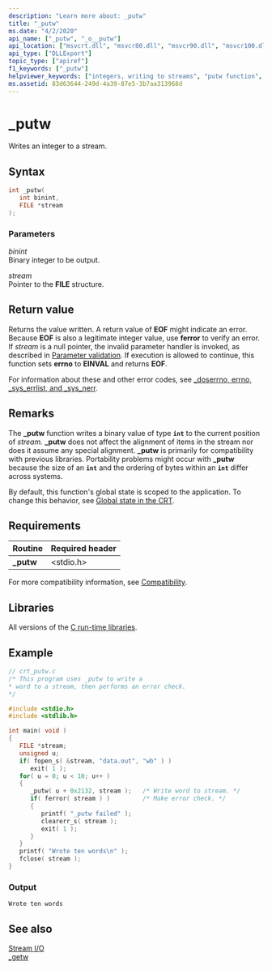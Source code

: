 ```yaml
---
description: "Learn more about: _putw"
title: "_putw"
ms.date: "4/2/2020"
api_name: ["_putw", "_o__putw"]
api_location: ["msvcrt.dll", "msvcr80.dll", "msvcr90.dll", "msvcr100.dll", "msvcr100_clr0400.dll", "msvcr110.dll", "msvcr110_clr0400.dll", "msvcr120.dll", "msvcr120_clr0400.dll", "ucrtbase.dll", "api-ms-win-crt-stdio-l1-1-0.dll", "api-ms-win-crt-private-l1-1-0.dll"]
api_type: ["DLLExport"]
topic_type: ["apiref"]
f1_keywords: ["_putw"]
helpviewer_keywords: ["integers, writing to streams", "putw function", "streams, writing integers to", "_putw function"]
ms.assetid: 83d63644-249d-4a39-87e5-3b7aa313968d
---
```

# _putw

Writes an integer to a stream.

## Syntax

```C
int _putw(
   int binint,
   FILE *stream
);
```

### Parameters

*binint*<br/>
Binary integer to be output.

*stream*<br/>
Pointer to the **FILE** structure.

## Return value

Returns the value written. A return value of **EOF** might indicate an error. Because **EOF** is also a legitimate integer value, use **ferror** to verify an error. If *stream* is a null pointer, the invalid parameter handler is invoked, as described in [Parameter validation](../parameter-validation.md). If execution is allowed to continue, this function sets **errno** to **EINVAL** and returns **EOF**.

For information about these and other error codes, see [_doserrno, errno, _sys_errlist, and _sys_nerr](../errno-doserrno-sys-errlist-and-sys-nerr.md).

## Remarks

The **_putw** function writes a binary value of type **`int`** to the current position of *stream.* **_putw** does not affect the alignment of items in the stream nor does it assume any special alignment. **_putw** is primarily for compatibility with previous libraries. Portability problems might occur with **_putw** because the size of an **`int`** and the ordering of bytes within an **`int`** differ across systems.

By default, this function's global state is scoped to the application. To change this behavior, see [Global state in the CRT](../global-state.md).

## Requirements

|Routine|Required header|
|-------------|---------------------|
|**_putw**|\<stdio.h>|

For more compatibility information, see [Compatibility](../compatibility.md).

## Libraries

All versions of the [C run-time libraries](../crt-library-features.md).

## Example

```C
// crt_putw.c
/* This program uses _putw to write a
* word to a stream, then performs an error check.
*/

#include <stdio.h>
#include <stdlib.h>

int main( void )
{
   FILE *stream;
   unsigned u;
   if( fopen_s( &stream, "data.out", "wb" ) )
      exit( 1 );
   for( u = 0; u < 10; u++ )
   {
      _putw( u + 0x2132, stream );   /* Write word to stream. */
      if( ferror( stream ) )         /* Make error check. */
      {
         printf( "_putw failed" );
         clearerr_s( stream );
         exit( 1 );
      }
   }
   printf( "Wrote ten words\n" );
   fclose( stream );
}
```

### Output

```Output
Wrote ten words
```

## See also

[Stream I/O](../stream-i-o.md)\
[_getw](getw.md)
